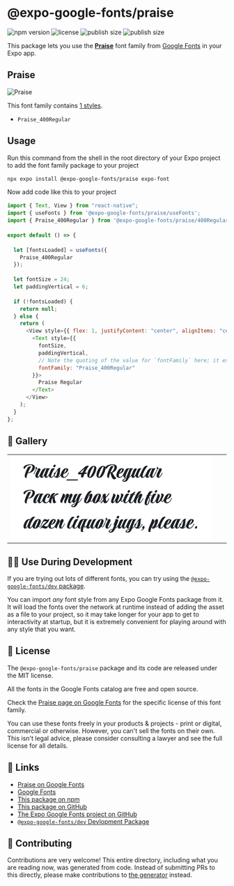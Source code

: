 # @expo-google-fonts/praise

![npm version](https://flat.badgen.net/npm/v/@expo-google-fonts/praise)
![license](https://flat.badgen.net/github/license/expo/google-fonts)
![publish size](https://flat.badgen.net/packagephobia/install/@expo-google-fonts/praise)
![publish size](https://flat.badgen.net/packagephobia/publish/@expo-google-fonts/praise)

This package lets you use the [**Praise**](https://fonts.google.com/specimen/Praise) font family from [Google Fonts](https://fonts.google.com/) in your Expo app.

## Praise

![Praise](./font-family.png)

This font family contains [1 styles](#-gallery).

- `Praise_400Regular`

## Usage

Run this command from the shell in the root directory of your Expo project to add the font family package to your project

```sh
npx expo install @expo-google-fonts/praise expo-font
```

Now add code like this to your project

```js
import { Text, View } from "react-native";
import { useFonts } from '@expo-google-fonts/praise/useFonts';
import { Praise_400Regular } from '@expo-google-fonts/praise/400Regular';

export default () => {

  let [fontsLoaded] = useFonts({
    Praise_400Regular
  });

  let fontSize = 24;
  let paddingVertical = 6;

  if (!fontsLoaded) {
    return null;
  } else {
    return (
      <View style={{ flex: 1, justifyContent: "center", alignItems: "center" }}>
        <Text style={{
          fontSize,
          paddingVertical,
          // Note the quoting of the value for `fontFamily` here; it expects a string!
          fontFamily: "Praise_400Regular"
        }}>
          Praise Regular
        </Text>
      </View>
    );
  }
};
```

## 🔡 Gallery


||||
|-|-|-|
|![Praise_400Regular](./400Regular/Praise_400Regular.ttf.png)||||


## 👩‍💻 Use During Development

If you are trying out lots of different fonts, you can try using the [`@expo-google-fonts/dev` package](https://github.com/expo/google-fonts/tree/master/font-packages/dev#readme).

You can import _any_ font style from any Expo Google Fonts package from it. It will load the fonts over the network at runtime instead of adding the asset as a file to your project, so it may take longer for your app to get to interactivity at startup, but it is extremely convenient for playing around with any style that you want.


## 📖 License

The `@expo-google-fonts/praise` package and its code are released under the MIT license.

All the fonts in the Google Fonts catalog are free and open source.

Check the [Praise page on Google Fonts](https://fonts.google.com/specimen/Praise) for the specific license of this font family.

You can use these fonts freely in your products & projects - print or digital, commercial or otherwise. However, you can't sell the fonts on their own. This isn't legal advice, please consider consulting a lawyer and see the full license for all details.

## 🔗 Links

- [Praise on Google Fonts](https://fonts.google.com/specimen/Praise)
- [Google Fonts](https://fonts.google.com/)
- [This package on npm](https://www.npmjs.com/package/@expo-google-fonts/praise)
- [This package on GitHub](https://github.com/expo/google-fonts/tree/master/font-packages/praise)
- [The Expo Google Fonts project on GitHub](https://github.com/expo/google-fonts)
- [`@expo-google-fonts/dev` Devlopment Package](https://github.com/expo/google-fonts/tree/master/font-packages/dev)

## 🤝 Contributing

Contributions are very welcome! This entire directory, including what you are reading now, was generated from code. Instead of submitting PRs to this directly, please make contributions to [the generator](https://github.com/expo/google-fonts/tree/master/packages/generator) instead.
